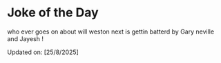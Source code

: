 # Joke of the Day

<!-- #joke -->
who ever goes on about will weston next is gettin batterd by Gary neville and Jayesh !

Updated on: [25/8/2025]
<!-- #jokeEnd -->